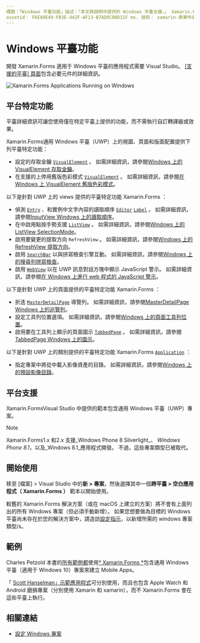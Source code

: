 ```yaml
---
標題：「Windows 平臺功能」描述：「本文將說明中提供的 Windows 平臺支援。」 Xamarin.Forms
assetid： F6EA9E49-FB3E-442F-AF13-B7AD0C80D11F ms. 技術： xamarin-表單作者： davidbritch ms. author： dabritch ms. 日期：01/16/2020 否-loc： [ Xamarin.Forms ， Xamarin.Essentials ]
---
```


# <a name="windows-platform-features"></a>Windows 平臺功能

開發 Xamarin.Forms 適用于 Windows 平臺的應用程式需要 Visual Studio。 [[支援的平臺] 頁面](~/get-started/supported-platforms.md)包含必要元件的詳細資訊。

![](images/allhanselman.png "Xamarin.Forms Applications Running on Windows")

## <a name="platform-specifics"></a>平台特定功能

平臺詳細資訊可讓您使用僅在特定平臺上提供的功能，而不需執行自訂轉譯器或效果。

Xamarin.Forms通用 Windows 平臺（UWP）上的視圖、頁面和版面配置提供下列平臺特定功能：

- 設定的存取金鑰 [`VisualElement`](xref:Xamarin.Forms.VisualElement) 。 如需詳細資訊，請參閱[Windows 上的 VisualElement 存取金鑰](visualelement-access-keys.md)。
- 在支援的上停用舊版色彩模式 [`VisualElement`](xref:Xamarin.Forms.VisualElement) 。 如需詳細資訊，請參閱[在 Windows 上 VisualElement 舊版色彩模式](legacy-color-mode.md)。

以下是針對 UWP 上的 views 提供的平臺特定功能 Xamarin.Forms ：

- 偵測 [`Entry`](xref:Xamarin.Forms.Entry) 、和實例中文字內容的讀取順序 [`Editor`](xref:Xamarin.Forms.Editor) [`Label`](xref:Xamarin.Forms.Label) 。 如需詳細資訊，請參閱[InputView Windows 上的讀取順序](inputview-reading-order.md)。
- 在中啟用點按手勢支援 [`ListView`](xref:Xamarin.Forms.ListView) 。 如需詳細資訊，請參閱[Windows 上的 ListView SelectionMode](listview-selectionmode.md)。
- 啟用要變更的提取方向 `RefreshView` 。 如需詳細資訊，請參閱[Windows 上的 RefreshView 提取方向](refreshview-pulldirection.md)。
- 啟用 [`SearchBar`](xref:Xamarin.Forms.SearchBar) 以與拼寫檢查引擎互動。 如需詳細資訊，請參閱[Windows 上的搜尋列拼寫檢查](searchbar-spell-check.md)。
- 啟用 [`WebView`](xref:Xamarin.Forms.WebView) 以在 UWP 訊息對話方塊中顯示 JavaScript 警示。 如需詳細資訊，請參閱[在 Windows 上進行 web 程式的 JavaScript 警示](webview-javascript-alert.md)。

以下是針對 UWP 上的頁面提供的平臺特定功能 Xamarin.Forms ：

- 折迭 [`MasterDetailPage`](xref:Xamarin.Forms.MasterDetailPage) 導覽列。 如需詳細資訊，請參閱[MasterDetailPage Windows 上的巡覽列](masterdetailpage-navigation-bar.md)。
- 設定工具列位置選項。 如需詳細資訊，請參閱[Windows 上的頁面工具列位置](page-toolbar-placement.md)。
- 啟用要在工具列上顯示的頁面圖示 [`TabbedPage`](xref:Xamarin.Forms.TabbedPage) 。 如需詳細資訊，請參閱[TabbedPage Windows 上的圖示](tabbedpage-icons.md)。

以下是針對 UWP 上的類別提供的平臺特定功能 Xamarin.Forms [`Application`](xref:Xamarin.Forms.Application) ：

- 指定專案中將從中載入影像資產的目錄。 如需詳細資訊，請參閱[Windows 上的預設影像目錄](default-image-directory.md)。

## <a name="platform-support"></a>平台支援

Xamarin.FormsVisual Studio 中提供的範本包含通用 Windows 平臺（UWP）專案。

> [!NOTE]
> Xamarin.Forms1.x 和2.x 支援_Windows Phone 8 Silverlight_、 _Windows Phone 8.1_，以及_Windows 8.1_應用程式開發。 不過，這些專案類型已被取代。

## <a name="getting-started"></a>開始使用

移至 [檔案] > Visual Studio 中的**新 > 專案**，然後選擇其中一個**跨平臺 > 空白應用程式（ Xamarin.Forms ）** 範本以開始使用。

較舊的 Xamarin.Forms 解決方案（或在 macOS 上建立的方案）將不會有上面列出的所有 Windows 專案（但必須手動新增）。 如果您想要做為目標的 Windows 平臺尚未存在於您的解決方案中，請造訪[設定指示](installation/index.md)，以新增所需的 windows 專案類型/s。

## <a name="samples"></a>範例

Charles Petzold 本書的[所有範例都](https://github.com/xamarin/xamarin-forms-book-preview-2)使用[* Xamarin.Forms *](~/xamarin-forms/creating-mobile-apps-xamarin-forms/index.md)包含通用 Windows 平臺（適用于 Windows 10）專案來建立 Mobile Apps。

「 [Scott Hanselman」示範應用程式](https://github.com/jamesmontemagno/Hanselman.Forms)可分別使用，而且也包含 Apple Watch 和 Android 磨損專案（分別使用 Xamarin 和 xamarin），而不 Xamarin.Forms 會在這些平臺上執行。

## <a name="related-links"></a>相關連結

- [設定 Windows 專案](~/xamarin-forms/platform/windows/installation/index.md)
